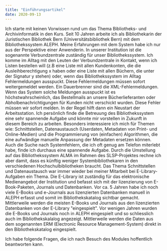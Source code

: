 ```yaml
---
title: "Einführungsartikel"
date: 2020-09-13
---
```


Ich starte mit keinen Vorwissen rund um das Thema Bibliotheks- und Archivinformatik in den Kurs. Seit 10 Jahren arbeite ich als Bibliothekarin der Juristischen Bibliothek Bern (Universitätsbibliothek Bern) mit dem Bibliothekssystem ALEPH. Meine Erfahrungen mit dem System habe ich nur aus der Perspektive einer Anwenderin. In unserer Institution ist die sogenannte Verbundzentrale zuständig für unser Bibliothekssystem. Ich komme im Alltag mit den Leuten der Verbundzentrale in Kontakt, wenn ich Listen bestellen will (z.B eine Liste mit allen Kundenkonten, die die Ausleihberechtigung x haben oder eine Liste mit allen Büchern, die unter der Signatur y stehen) oder, wenn das Bibliothekssystem im Alltag Fehlermeldungen ausspuckt. Diese Fehlermeldungen müssen sofort weitergemeldet werden. Ein Dauerbrenner sind die XML-Fehlermeldungen. Wenn das System solche Meldungen ausspuckt ist es höchstwahrscheinlich, das Bestellmails an unsere Bücherlieferanten oder Abholbenachrichtigungen für Kunden nicht verschickt wurden. Diese Fehler müssen wir sofort melden. In der Regel hilft dann ein Neustart der Arbeitsstation. 
Ich persönlich finde die Betreuung des Bibliothekssystem eine sehr spannende Aufgabe und könnte mir vorstellen in Zukunft in diesem Bereich zu arbeiten. Besonders interessiere ich mich für Themen wie: Schnittstellen, Datenaustausch (Userdaten, Metadaten von Print- und Online-Medien) und die Programmierung von (einfachen) Algorithmen, die eine aufwändige manuelle Anpassung der Metadaten ersetzen können. Auch die Suche nach Systemfehlern, die ich oft genug am Telefon miterlebt habe, finde ich durchaus eine spannende Aufgabe. Durch die Umstellung auf das Bibliothekssystem ALMA im Rahmen des SLSP-Projektes rechne ich aber damit, dass es künftig weniger Systembibliothekaren in den verschiedenen Hochschulbibliotheken braucht.
Das Thema Schnittstellen und Datenaustausch war immer wieder bei meiner Mitarbeit bei E-Library-Aufgaben ein Thema. Die E-Library ist zuständig für das elektronische Medienangebot der Institution und befasst sich mit der lizenzierung von E-Book-Paketen, Journals und Datenbanken. Vor ca. 5 Jahren habe ich noch viele E-Books und e-Journals aus lizenzierten Datenbanken manuell in ALEPH erfasst und somit im Bibliothekskatalog sichtbar gemacht. Mittlerweile werden die meisten E-Books und Journals aus den lizenzierten Datenbanken von der E-Library "eingespielt". Vor wenigen Jahren wurden die E-Books und Journals noch in ALEPH eingespielt und so schliesslich auch im Bibliothekskalalog angezeigt. Mittlerweile werden die Daten aus dem sogenannten ERM (Electronic Resource Management-System) direkt in den Bibliothekskatalog eingespielt. 

Ich habe folgende Fragen, die ich nach Besuch des Modules hoffentlich beantworten kann.


